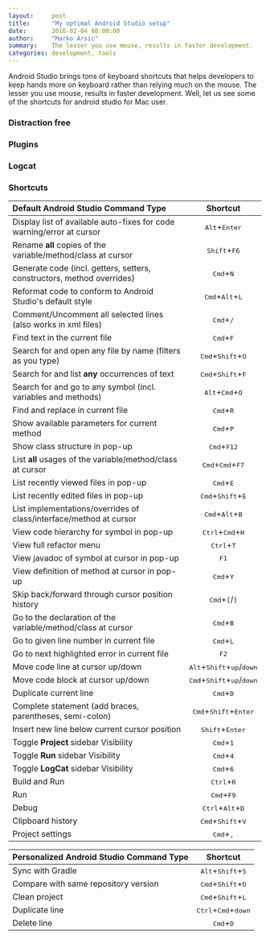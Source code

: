```yaml
---
layout:     post
title:      "My optimal Android Studio setup"
date:       2016-02-04 08:00:00
author:     "Marko Arsic"
summary:    The lesser you use mouse, results in faster development.
categories: development, tools
---
```


Android Studio brings tons of keyboard shortcuts that helps developers to keep hands more on keyboard rather than relying much on the mouse. The lesser you use mouse, results in faster development. Well, let us see some of the shortcuts for android studio for Mac user.

### Distraction free

### Plugins

### Logcat

### Shortcuts

| Default Android Studio Command Type                                     | Shortcut                         |
|:------------------------------------------------------------------------|:--------------------------------:|
| Display list of available auto-fixes for code warning/error at cursor   | <kbd>Alt</kbd>+<kbd>Enter</kbd>  |
| Rename **all** copies of the variable/method/class at cursor            | <kbd>Shift</kbd>+<kbd>F6</kbd> |
| Generate code (incl. getters, setters, constructors, method overrides)  | <kbd>Cmd</kbd>+<kbd>N</kbd>  |
| Reformat code to conform to Android Studio's default style              | <kbd>Cmd</kbd>+<kbd>Alt</kbd>+<kbd>L</kbd>                |
| Comment/Uncomment all selected lines (also works in xml files)          | <kbd>Cmd</kbd>+<kbd>/</kbd>            |
| Find text in the current file                                           | <kbd>Cmd</kbd>+<kbd>F</kbd>           |
| Search for and open any file by name (filters as you type)              | <kbd>Cmd</kbd>+<kbd>Shift</kbd>+<kbd>O</kbd> |
| Search for and list **any** occurrences of text                         | <kbd>Cmd</kbd>+<kbd>Shift</kbd>+<kbd>F</kbd>      |
| Search for and go to any symbol (incl. variables and methods)           | <kbd>Alt</kbd>+<kbd>Cmd</kbd>+<kbd>O</kbd>                |
| Find and replace in current file                                        | <kbd>Cmd</kbd>+<kbd>R</kbd>            |
| Show available parameters for current method                            | <kbd>Cmd</kbd>+<kbd>P</kbd>            |
| Show class structure in pop-up                                          | <kbd>Cmd</kbd>+<kbd>F12</kbd>                     |
| List **all** usages of the variable/method/class at cursor              | <kbd>Cmd</kbd>+<kbd>Cmd</kbd>+<kbd>F7</kbd>  |
| List recently viewed files in pop-up                                    | <kbd>Cmd</kbd>+<kbd>E</kbd>                       |
| List recently edited files in pop-up                                    | <kbd>Cmd</kbd>+<kbd>Shift</kbd>+<kbd>E</kbd>                 |
| List implementations/overrides of class/interface/method at cursor      | <kbd>Cmd</kbd>+<kbd>Alt</kbd>+<kbd>B</kbd>                |
| View code hierarchy for symbol in pop-up                                | <kbd>Ctrl</kbd>+<kbd>Cmd</kbd>+<kbd>H</kbd>                |
| View full refactor menu                                                 | <kbd>Ctrl</kbd>+<kbd>T</kbd>                       |
| View javadoc of symbol at cursor in pop-up                              | <kbd>F1</kbd>                    |
| View definition of method at cursor in pop-up                           | <kbd>Cmd</kbd>+<kbd>Y</kbd>           |
| Skip back/forward through cursor position history                       | <kbd>Cmd</kbd>+<kbd>[</kbd>/<kbd>]</kbd> |
| Go to the declaration of the variable/method/class at cursor            | <kbd>Cmd</kbd>+<kbd>B</kbd>      |
| Go to given line number in current file                                 | <kbd>Cmd</kbd>+<kbd>L</kbd>                       |
| Go to next highlighted error in current file                            | <kbd>F2</kbd>                   |
| Move code line at cursor up/down                                        | <kbd>Alt</kbd>+<kbd>Shift</kbd>+<kbd>up</kbd>/<kbd>down</kbd>        |
| Move code block at cursor up/down                                       | <kbd>Cmd</kbd>+<kbd>Shift</kbd>+<kbd>up</kbd>/<kbd>down</kbd>        |
| Duplicate current line                                                  | <kbd>Cmd</kbd>+<kbd>D</kbd>                       |
| Complete statement (add braces, parentheses, semi-colon)                | <kbd>Cmd</kbd>+<kbd>Shift</kbd>+<kbd>Enter</kbd>             |
| Insert new line below current cursor position                           | <kbd>Shift</kbd>+<kbd>Enter</kbd>                     |
| Toggle **Project** sidebar Visibility                                   | <kbd>Cmd</kbd>+<kbd>1</kbd>                     |
| Toggle **Run** sidebar Visibility                                       | <kbd>Cmd</kbd>+<kbd>4</kbd>                     |
| Toggle **LogCat** sidebar Visibility                                    | <kbd>Cmd</kbd>+<kbd>6</kbd>                     |
| Build and Run                                                           | <kbd>Ctrl</kbd>+<kbd>R</kbd>            |
| Run                                                                     | <kbd>Cmd</kbd>+<kbd>F9</kbd>            |
| Debug                                                                   | <kbd>Ctrl</kbd>+<kbd>Alt</kbd>+<kbd>D</kbd>            |
| Clipboard history                                                       | <kbd>Cmd</kbd>+<kbd>Shift</kbd>+<kbd>V</kbd>            |
| Project settings                                                        | <kbd>Cmd</kbd>+<kbd>,</kbd>            |

| Personalized Android Studio Command Type                                | Shortcut                         |
|:------------------------------------------------------------------------|:--------------------------------:|
| Sync with Gradle                                                        | <kbd>Alt</kbd>+<kbd>Shift</kbd>+<kbd>S</kbd>            |
| Compare with same repository version                                    | <kbd>Cmd</kbd>+<kbd>Shift</kbd>+<kbd>D</kbd>            |
| Clean project                                                           | <kbd>Cmd</kbd>+<kbd>Shift</kbd>+<kbd>L</kbd>            |
| Duplicate line                                                          | <kbd>Ctrl</kbd>+<kbd>Cmd</kbd>+<kbd>down</kbd>            |
| Delete line                                                             | <kbd>Cmd</kbd>+<kbd>D</kbd>            |

